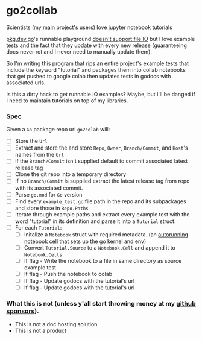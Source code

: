 # go2collab

Scientists (my [main project's](https://github.com/TimothyStiles/poly) users) love jupyter notebook tutorials

[pkg.dev.go](https://pkg.go.dev/)'s runnable playground [doesn't support file IO](https://pkg.go.dev/io/ioutil#example-ReadFile) but I love example tests and the fact that they update with every new release (guaranteeing docs never rot and I never need to manually update them).

So I'm writing this program that rips an entire project's example tests that include the keyword "tutorial" and packages them into collab notebooks that get pushed to google colab then updates tests in godocs with associated urls. 

Is this a dirty hack to get runnable IO examples? Maybe, but I'll be danged if I need to maintain tutorials on top of my libraries.

### Spec
Given a `Go` package repo url `go2colab` will:

- [ ] Store the `Url`
- [ ] Extract and store the and store `Repo`, `Owner`, `Branch/Commit`, and `Host`'s names from the `Url`
- [ ] if the `Branch/Commit` isn't supplied default to commit associated latest release tag
- [ ] Clone the git repo into a temporary directory
- [ ] If no `Branch/Commit` is supplied extract the latest release tag from repo with its associated commit.
- [ ] Parse `go.mod` for `Go` version
- [ ] Find every `example_test.go` file path in the repo and its subpackages and store those in `Repo.Paths`
- [ ] Iterate through example paths and extract every example test with the word "tutorial" in its definition and parse it into a `Tutorial` struct.
- [ ] For each `Tutorial`:
  - [ ] Initalize a `Notebook` struct with required metadata. (an [autorunning notebook cell](https://coding-stream-of-consciousness.com/2018/11/13/jupyter-auto-run-cells-on-load/) that sets up the go kernel and env)
  - [ ] Convert `Tutorial.Source` to a `Notebook.Cell` and append it to `Notebook.Cells`
  - [ ] If flag - Write the notebook to a file in same directory as source example test
  - [ ] If flag - Push the notebook to colab
  - [ ] If flag - Update godocs with the tutorial's url
  - [ ] If flag - Update godocs with the tutorial's url

### What this is not (unless y'all start throwing money at my [github sponsors](https://github.com/sponsors/TimothyStiles/)).
- This is not a doc hosting solution
- This is not a product